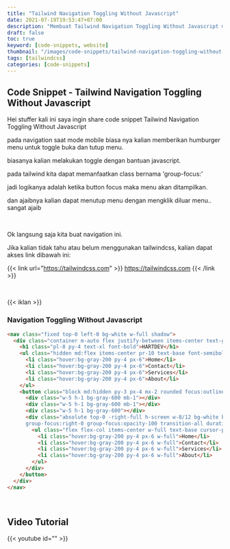 ```yaml
---
title: "Tailwind Navigation Toggling Without Javascript"
date: 2021-07-19T19:53:47+07:00
description: "Membuat Tailwind Navigation Toggling Without Javascript menggunakan tailwindcss"
draft: false
toc: true
keyword: [code-snippets, website]
thumbnail: "/images/code-snippets/tailwind-navigation-toggling-without-javascript.webp"
tags: [tailwindcss]
categories: [code-snippets]
---
```


## Code Snippet - Tailwind Navigation Toggling Without Javascript

Hei stuffer kali ini saya ingin share code snippet Tailwind Navigation Toggling Without Javascript

pada navigation saat mode mobile biasa nya kalian memberikan humburger menu untuk toggle buka dan tutup menu.

biasanya kalian melakukan toggle dengan bantuan javascript.

pada tailwind kita dapat memanfaatkan class bernama 'group-focus:' 

jadi logikanya adalah ketika button focus maka menu akan ditampilkan.

dan ajaibnya kalian dapat menutup menu dengan mengklik diluar menu.. sangat ajaib

&nbsp;

Ok langsung saja kita buat navigation ini.

Jika kalian tidak tahu atau belum menggunakan tailwindcss, kalian dapat akses link dibawah ini:

{{< link url="https://tailwindcss.com" >}}
  https://tailwindcss.com
{{< /link >}}

&nbsp;

{{< iklan >}}
### Navigation Toggling Without Javascript
```html
<nav class="fixed top-0 left-0 bg-white w-full shadow">
  <div class="container m-auto flex justify-between items-center text-gray-700">
    <h1 class="pl-8 py-4 text-xl font-bold">HARTDEV</h1>
    <ul class="hidden md:flex items-center pr-10 text-base font-semibold cursor-pointer">
      <li class="hover:bg-gray-200 py-4 px-6">Home</li>
      <li class="hover:bg-gray-200 py-4 px-6">Contact</li>
      <li class="hover:bg-gray-200 py-4 px-6">Services</li>
      <li class="hover:bg-gray-200 py-4 px-6">About</li>
    </ul>
    <button class="block md:hidden py-3 px-4 mx-2 rounded focus:outline-none hover:bg-gray-200 group"> 
      <div class="w-5 h-1 bg-gray-600 mb-1"></div>
      <div class="w-5 h-1 bg-gray-600 mb-1"></div>
      <div class="w-5 h-1 bg-gray-600"></div>
      <div class="absolute top-0 -right-full h-screen w-8/12 bg-white border opacity-0
      group-focus:right-0 group-focus:opacity-100 transition-all duration-300">
        <ul class="flex flex-col items-center w-full text-base cursor-pointer pt-10">
          <li class="hover:bg-gray-200 py-4 px-6 w-full">Home</li>
          <li class="hover:bg-gray-200 py-4 px-6 w-full">Contact</li>
          <li class="hover:bg-gray-200 py-4 px-6 w-full">Services</li>
          <li class="hover:bg-gray-200 py-4 px-6 w-full">About</li>
        </ul>
      </div>
    </button>
  </div>
</nav>
```

&nbsp;

## Video Tutorial
{{< youtube id="" >}}